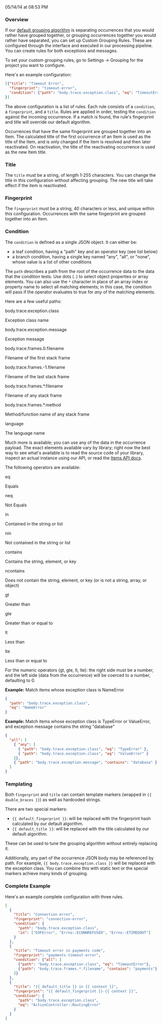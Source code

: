 <span class="date">05/14/14 at 08:53 PM</span>

### Overview

If our [default grouping algorithm](../../docs/guides_grouping/) is
separating occurrences that you would rather have grouped together, or
grouping occurrences together you would rather have separated, you can
set up Custom Grouping Rules. These are configured through the interface
and executed in our processing pipeline. You can create rules for both
exceptions and messages.

To set your custom grouping rules, go to Settings -\> Grouping for the
project you want to configure.

Here's an example configuration:

```json
[{"title": "Timeout Error",
  "fingerprint": "timeout-error",
  "condition": {"path": "body.trace.exception.class", "eq": "TimeoutError"}
}]
```

The above configuration is a list of rules. Each rule consists of a
`condition`, a `fingerprint`, and a `title`. Rules are applied in order,
testing the `condition` against the incoming occurrence. If a match is
found, the rule's fingerprint and title will override our default
algorithm.

Occurrences that have the same fingerprint are grouped together into an
Item. The calculated title of the first occurrence of an Item is used as
the title of the Item, and is only changed if the item is resolved and
then later reactivated. On reactivation, the title of the reactivating
occurrence is used as the new Item title.

### Title

The `title` must be a string, of length 1-255 characters. You can change
the title in this configuration without affecting grouping. The new
title will take effect if the item is reactivated.

### Fingerprint

The `fingerprint` must be a string, 40 characters or less, and unique
within this configuration. Occurrences with the same fingerprint are
grouped together into an Item.

### Condition

The `condition` is defined as a single JSON object. It can either be:

-   a leaf condition, having a "path" key and an operator key (see list
    below)
-   a branch condition, having a single key named "any", "all", or
    "none", whose value is a list of other conditions

The `path` describes a path from the root of the occurrence data to the
data that the condition tests. Use dots (`.`) to select object
properties or array elements. You can also use the `*` character in
place of an array index or property name to select all matching
elements; in this case, the condition will pass if the operator
evaluates to true for *any* of the matching elements.

Here are a few useful paths:

body.trace.exception.class

Exception class name

body.trace.exception.message

Exception message

body.trace.frames.0.filename

Filename of the first stack frame

body.trace.frames.-1.filename

Filename of the last stack frame

body.trace.frames.\*.filename

Filename of any stack frame

body.trace.frames.\*.method

Method/function name of any stack frame

language

The language name

Much more is available; you can use any of the data in the occurrence
payload. The exact elements available vary by library; right now the
best way to see what's available is to read the source code of your
library, inspect an actual instance using our API, or read the
[Items API docs](../../docs/api_items/).

The following operators are available:

eq

Equals

neq

Not Equals

in

Contained in the string or list

nin

Not contained in the string or list

contains

Contains the string, element, or key

ncontains

Does not contain the string, element, or key (or is not a string, array,
or object)

gt

Greater than

gte

Greater than or equal to

lt

Less than

lte

Less than or equal to

For the numeric operators (gt, gte, lt, lte): the right side must be a
number, and the left side (data from the occurrence) will be coerced to
a number, defaulting to 0.

**Example:** Match items whose exception class is NameError

```json
{
  "path": "body.trace.exception.class",
  "eq": "NameError"
}
```

**Example:** Match items whose exception class is TypeError or
ValueError, and exception message contains the string "database"

```json
{
  "all": [
    { "any": [
      { "path": "body.trace.exception.class", "eq": "TypeError" },
      { "path": "body.trace.exception.class", "eq": "ValueError" }
    ]},
    { "path": "body.trace.exception.message", "contains": "database" }
  ]
}
```

### Templating

Both `fingerprint` and `title` can contain template markers (wrapped in
`{{ double_braces }}`) as well as hardcoded strings.

There are two special markers:

-   `{{ default_fingerprint }}`: will be replaced with the fingerprint
    hash calculated by our default algorithm.
-   `{{ default_title }}`: will be replaced with the title calculated by
    our default algorithm.

These can be used to tune the grouping algorithm without entirely
replacing it.

Additionally, any part of the occurrence JSON body may be referenced by
path. For example, `{{ body.trace.exception.class }}` will be replaced
with the exception class. You can combine this with static text or the
special markers achieve many kinds of grouping.

### Complete Example

Here's an example complete configuration with three rules.

```json
[
  {
    "title": "Connection error",
    "fingerprint": "connection-error",
    "condition": {
      "path": "body.trace.exception.class",
      "in": ["EOFError", "Errno::ECONNREFUSED", "Errno::ETIMEDOUT"]
    }
  },
  {
    "title": "Timeout error in payments code",
    "fingerprint": "payments-timeout-error",
    "condition": {"all": [
      {"path": "body.trace.exception.class", "eq": "TimeoutError"},
      {"path": "body.trace.frames.*.filename", "contains": "payments"}
    ]}
  },
  {
    "title": "{{ default_title }} in {{ context }}",
    "fingerprint": "{{ default_fingerprint }}-{{ context }}",
    "condition": {
      "path": "body.trace.exception.class",
      "eq": "ActionController::RoutingError"
    }
  }
]
```
